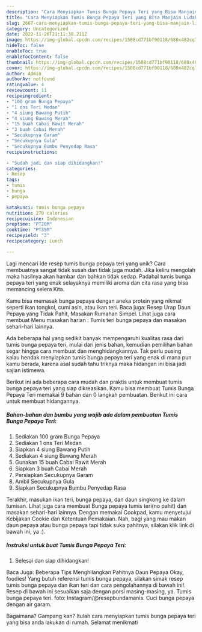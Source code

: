 ```yaml
---
description: "Cara Menyiapkan Tumis Bunga Pepaya Teri yang Bisa Manjain Lidah"
title: "Cara Menyiapkan Tumis Bunga Pepaya Teri yang Bisa Manjain Lidah"
slug: 2667-cara-menyiapkan-tumis-bunga-pepaya-teri-yang-bisa-manjain-lidah
category: Uncategorized
date: 2022-11-26T21:11:38.211Z
image: https://img-global.cpcdn.com/recipes/1508cd771bf90118/680x482cq70/tumis-bunga-pepaya-teri-foto-resep-utama.jpg
hideToc: false
enableToc: true
enableTocContent: false
thumbnail: https://img-global.cpcdn.com/recipes/1508cd771bf90118/680x482cq70/tumis-bunga-pepaya-teri-foto-resep-utama.jpg
cover: https://img-global.cpcdn.com/recipes/1508cd771bf90118/680x482cq70/tumis-bunga-pepaya-teri-foto-resep-utama.jpg
author: Admin
authorAv: notfound
ratingvalue: 4
reviewcount: 11
recipeingredient:
- "100 gram Bunga Pepaya"
- "1 ons Teri Medan"
- "4 siung Bawang Putih"
- "4 siung Bawang Merah"
- "15 buah Cabai Rawit Merah"
- "3 buah Cabai Merah"
- "Secukupnya Garam"
- "Secukupnya Gula"
- "Secukupnya Bumbu Penyedap Rasa"
recipeinstructions:

- "Sudah jadi dan siap dihidangkan!"
categories:
- Resep
tags:
- tumis
- bunga
- pepaya

katakunci: tumis bunga pepaya 
nutrition: 270 calories
recipecuisine: Indonesian
preptime: "PT20M"
cooktime: "PT35M"
recipeyield: "3"
recipecategory: Lunch

---
```





Lagi mencari ide resep tumis bunga pepaya teri yang unik? Cara membuatnya sangat tidak susah dan tidak juga mudah. Jika keliru mengolah maka hasilnya akan hambar dan bahkan tidak sedap. Padahal tumis bunga pepaya teri yang enak selayaknya memiliki aroma dan cita rasa yang bisa memancing selera Kita.





Kamu bisa memasak bunga pepaya dengan aneka protein yang nikmat seperti ikan tongkol, cumi asin, atau ikan teri. Baca juga: Resep Urap Daun Pepaya yang Tidak Pahit, Masakan Rumahan Simpel. Lihat juga cara membuat Menu masakan harian : Tumis teri bunga pepaya dan masakan sehari-hari lainnya.

Ada beberapa hal yang sedikit banyak mempengaruhi kualitas rasa dari tumis bunga pepaya teri, mulai dari jenis bahan, kemudian pemilihan bahan segar hingga cara membuat dan menghidangkannya. Tak perlu pusing kalau hendak menyiapkan tumis bunga pepaya teri yang enak di mana pun kamu berada, karena asal sudah tahu triknya maka hidangan ini bisa jadi sajian istimewa.






Berikut ini ada beberapa cara mudah dan praktis untuk membuat tumis bunga pepaya teri yang siap dikreasikan. Kamu bisa membuat Tumis Bunga Pepaya Teri memakai 9 bahan dan 0 langkah pembuatan. Berikut ini cara untuk membuat hidangannya.

<!--inarticleads1-->

##### Bahan-bahan dan bumbu yang wajib ada dalam pembuatan Tumis Bunga Pepaya Teri:

1. Sediakan 100 gram Bunga Pepaya
1. Sediakan 1 ons Teri Medan
1. Siapkan 4 siung Bawang Putih
1. Sediakan 4 siung Bawang Merah
1. Gunakan 15 buah Cabai Rawit Merah
1. Siapkan 3 buah Cabai Merah
1. Persiapkan Secukupnya Garam
1. Ambil Secukupnya Gula
1. Siapkan Secukupnya Bumbu Penyedap Rasa


Terakhir, masukan ikan teri, bunga pepaya, dan daun singkong ke dalam tumisan. Lihat juga cara membuat Bunga pepaya tumis teri(no pahit) dan masakan sehari-hari lainnya. Dengan memakai Cookpad, kamu menyetujui Kebijakan Cookie dan Ketentuan Pemakaian. Nah, bagi yang mau makan daun pepaya atau bunga pepaya tapi tidak suka pahitnya, silakan klik link di bawah ini, ya :). 

<!--inarticleads2-->

##### Instruksi untuk buat Tumis Bunga Pepaya Teri:


1. Selesai dan siap dihidangkan!

Baca Juga: Beberapa Tips Menghilangkan Pahitnya Daun Pepaya Okay, foodies! Yang butuh referensi tumis bunga pepaya, silakan simak resep tumis bunga pepaya dan ikan teri dan cara pengolahannya di bawah ini!. Resep di bawah ini sesuaikan saja dengan porsi masing-masing, ya. Tumis bunga pepaya teri. foto: Instagram/@resepbundamanis. Cuci bunga pepaya dengan air garam. 

Bagaimana? Gampang kan? Itulah cara menyiapkan tumis bunga pepaya teri yang bisa anda lakukan di rumah. Selamat menikmati
